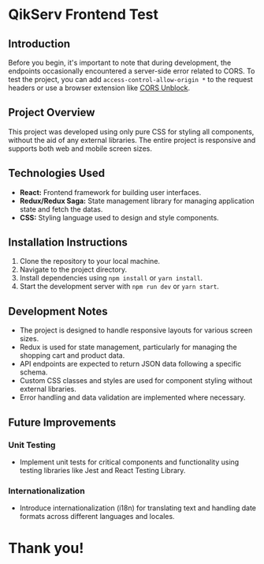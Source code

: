# QikServ Frontend Test

## Introduction

Before you begin, it's important to note that during development, the endpoints occasionally encountered a server-side error related to CORS. To test the project, you can add `access-control-allow-origin *` to the request headers or use a browser extension like [CORS Unblock](https://chromewebstore.google.com/detail/cors-unblock/lfhmikememgdcahcdlaciloancbhjino).

## Project Overview

This project was developed using only pure CSS for styling all components, without the aid of any external libraries. The entire project is responsive and supports both web and mobile screen sizes.

## Technologies Used

- **React:** Frontend framework for building user interfaces.
- **Redux/Redux Saga:** State management library for managing application state and fetch the datas.
- **CSS:** Styling language used to design and style components.

## Installation Instructions

1. Clone the repository to your local machine.
2. Navigate to the project directory.
3. Install dependencies using `npm install` or `yarn install`.
4. Start the development server with `npm run dev` or `yarn start`.

## Development Notes

- The project is designed to handle responsive layouts for various screen sizes.
- Redux is used for state management, particularly for managing the shopping cart and product data.
- API endpoints are expected to return JSON data following a specific schema.
- Custom CSS classes and styles are used for component styling without external libraries.
- Error handling and data validation are implemented where necessary.

## Future Improvements

### Unit Testing

- Implement unit tests for critical components and functionality using testing libraries like Jest and React Testing Library.

### Internationalization

- Introduce internationalization (i18n) for translating text and handling date formats across different languages and locales.

# Thank you!
